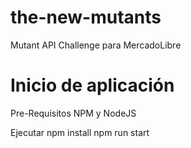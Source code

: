 # the-new-mutants
Mutant API Challenge para MercadoLibre

# Inicio de aplicación
Pre-Requisitos
NPM y NodeJS

Ejecutar 
npm install
npm run start
